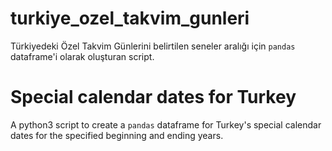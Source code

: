 # turkiye_ozel_takvim_gunleri

Türkiyedeki Özel Takvim Günlerini belirtilen seneler aralığı için `pandas` dataframe'i olarak oluşturan script.

# Special calendar dates for Turkey

A python3 script to create a `pandas` dataframe for Turkey's special calendar dates for the specified beginning and ending years.
